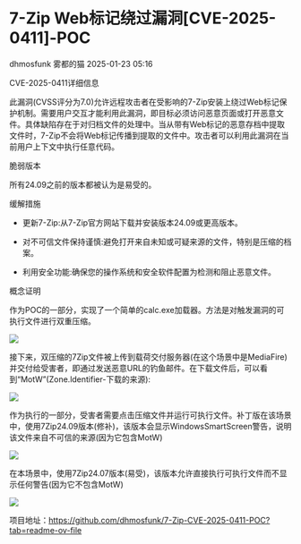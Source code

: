 #  7-Zip Web标记绕过漏洞[CVE-2025-0411]-POC   
dhmosfunk  雾都的猫   2025-01-23 05:16  
  
CVE-2025-0411详细信息  
  
此漏洞(CVSS评分为7.0)允许远程攻击者在受影响的7-Zip安装上绕过Web标记保护机制。需要用户交互才能利用此漏洞，即目标必须访问恶意页面或打开恶意文件。具体缺陷存在于对归档文件的处理中。当从带有Web标记的恶意存档中提取文件时，7-Zip不会将Web标记传播到提取的文件中。攻击者可以利用此漏洞在当前用户上下文中执行任意代码。  
  
脆弱版本  
  
所有24.09之前的版本都被认为是易受的。  
  
缓解措施  
- 更新7-Zip:从7-Zip官方网站下载并安装版本24.09或更高版本。  
  
- 对不可信文件保持谨慎:避免打开来自未知或可疑来源的文件，特别是压缩的档案。  
  
- 利用安全功能:确保您的操作系统和安全软件配置为检测和阻止恶意文件。  
  
概念证明  
  
作为POC的一部分，实现了一个简单的calc.exe加载器。方法是对触发漏洞的可执行文件进行双重压缩。  
  
![](https://mmbiz.qpic.cn/sz_mmbiz_gif/1Msj1kb9libOU96gLIGg80WtcDfmwDNgTsnvrOkb7cK8f8IDxSic6KzCxvM4jjpXbyytSPZKbg4Lk0rSrhqajaAA/640?wx_fmt=gif&from=appmsg "")  
  
接下来，双压缩的7Zip文件被上传到载荷交付服务器(在这个场景中是MediaFire)并交付给受害者，即通过发送恶意URL的钓鱼邮件。在下载文件后，可以看到“MotW”(Zone.ldentifier-下载的来源):  
  
![](https://mmbiz.qpic.cn/sz_mmbiz_png/1Msj1kb9libOU96gLIGg80WtcDfmwDNgTtXxWhFHnjcLCpVmsZa1sW1D536cZIHZbUmaZTz5ickibEiccOjmbGyFmg/640?wx_fmt=png&from=appmsg "")  
  
作为执行的一部分，受害者需要点击压缩文件并运行可执行文件。补丁版在该场景中，使用7Zip24.09版本(修补)，该版本会显示WindowsSmartScreen警告，说明该文件来自不可信的来源(因为它包含MotW)  
  
![](https://mmbiz.qpic.cn/sz_mmbiz_png/1Msj1kb9libOU96gLIGg80WtcDfmwDNgT1d0rG7hTcicf8r7B0Y9TptdWLO49ic7837g394eJMOpiaNnzuvDmUIDwQ/640?wx_fmt=png&from=appmsg "")  
  
在本场景中，使用7Zip24.07版本(易受)，该版本允许直接执行可执行文件而不显示任何警告(因为它不包含MotW)  
  
![](https://mmbiz.qpic.cn/sz_mmbiz_png/1Msj1kb9libOU96gLIGg80WtcDfmwDNgTejlw6eZpOShA2ysyEEIyoLBETmribYic2hf6ZbHkkflWnDTfcJO9DFFw/640?wx_fmt=png&from=appmsg "")  
  
项目地址：https://github.com/dhmosfunk/7-Zip-CVE-2025-0411-POC?tab=readme-ov-file  
  
